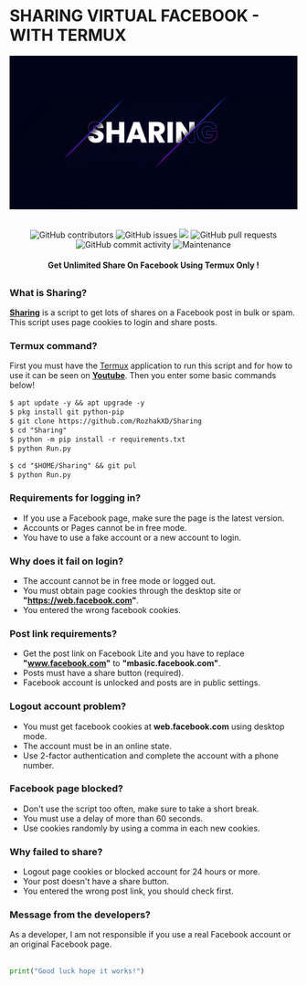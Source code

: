 # SHARING VIRTUAL FACEBOOK - WITH TERMUX
<div align="center">
  <img src="Data/Sharing.png">
  <br>
  <br>
  <p>
    <img alt="GitHub contributors" src="https://img.shields.io/github/contributors/rozhakxd/Sharing">
    <img alt="GitHub issues" src="https://img.shields.io/github/issues/rozhakxd/Sharing">
    <img src="https://img.shields.io/badge/PRs-welcome-brightgreen.svg?style=shields">
    <img alt="GitHub pull requests" src="https://img.shields.io/github/issues-pr/rozhakxd/Sharing">
    <img alt="GitHub commit activity" src="https://img.shields.io/github/commit-activity/m/rozhakxd/Sharing">
    <img alt="Maintenance" src="https://img.shields.io/maintenance/no/2023">
  </p>
  <h4> Get Unlimited Share On Facebook Using Termux Only ! </h4>
</div>

##

### What is Sharing?
[**Sharing**](https://github.com/RozhakXD/Sharing) is a script to get lots of shares on a Facebook post in bulk or spam. This script uses page cookies to login and share posts.

### Termux command?
First you must have the [Termux](https://f-droid.org/repo/com.termux_118.apk) application to run this script and for how to use it can be seen on [**Youtube**](https://youtu.be/3ZtuiDx3vtI). Then you enter some basic commands below!
```
$ apt update -y && apt upgrade -y
$ pkg install git python-pip
$ git clone https://github.com/RozhakXD/Sharing
$ cd "Sharing"
$ python -m pip install -r requirements.txt
$ python Run.py
```

```
$ cd "$HOME/Sharing" && git pul
$ python Run.py
```

### Requirements for logging in?

- If you use a Facebook page, make sure the page is the latest version.
- Accounts or Pages cannot be in free mode.
- You have to use a fake account or a new account to login.

### Why does it fail on login?

- The account cannot be in free mode or logged out.
- You must obtain page cookies through the desktop site or **"https://web.facebook.com"**.
- You entered the wrong facebook cookies.

### Post link requirements?

- Get the post link on Facebook Lite and you have to replace **"www.facebook.com"** to **"mbasic.facebook.com"**.
- Posts must have a share button (required).
- Facebook account is unlocked and posts are in public settings.

### Logout account problem?

- You must get facebook cookies at **web.facebook.com** using desktop mode.
- The account must be in an online state.
- Use 2-factor authentication and complete the account with a phone number.

### Facebook page blocked?

- Don't use the script too often, make sure to take a short break.
- You must use a delay of more than 60 seconds.
- Use cookies randomly by using a comma in each new cookies.

### Why failed to share?

- Logout page cookies or blocked account for 24 hours or more.
- Your post doesn't have a share button.
- You entered the wrong post link, you should check first.

### Message from the developers?
As a developer, I am not responsible if you use a real Facebook account or an original Facebook page. 

##
```python
print("Good luck hope it works!")
```
##
